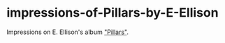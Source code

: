 # impressions-of-Pillars-by-E-Ellison

Impressions on E. Ellison's album ["Pillars"](https://eellison.bandcamp.com/album/pillars?fbclid=PAZXh0bgNhZW0CMTEAAabRGwOhJ5d7aFOiz__RX2bFbEPk0cUyUNJkt_nW363-vty7PXCWWLt3Vjs_aem_Acl0UKOnBnJRR4ttYnB73Q).

